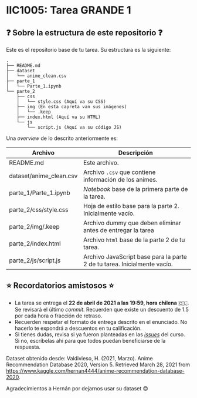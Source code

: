 # IIC1005: Tarea GRANDE 1

## :question: Sobre la estructura de este repositorio :question:

Este es el repositorio base de tu tarea. Su estructura es la siguiente:

```
.
├── README.md
├── dataset
│   └── anime_clean.csv
├── parte_1
│   └── Parte_1.ipynb
└── parte_2
    ├── css
    │   └── style.css (Aquí va su CSS)
    ├── img (En esta capreta van sus imágenes)
    │   └── .keep
    ├── index.html (Aquí va su HTML)
    └── js
        └── script.js (Aquí va su código JS)
```

Una *overview* de lo descrito anteriormente es:

| Archivo                            | Descripción                                                  |
| ---------------------------------- | ------------------------------------------------------------ |
| README.md                          | Este archivo.                                                |
| dataset/anime_clean.csv            | Archivo ```.csv``` que contiene información de los animes.   |
| parte_1/Parte_1.ipynb              | *Notebook* base de la primera parte de la tarea.             |
| parte_2/css/style.css              | Hoja de estilo base para la parte 2. Inicialmente vacío.     |
| parte_2/img/.keep                  | Archivo dummy que deben eliminar antes de entregar la tarea  |
| parte_2/index.html                 | Archivo ```html``` base de la parte 2 de tu tarea.           |
| parte_2/js/script.js               | Archivo JavaScript base para la parte 2 de tu tarea. Inicialmente vacío. |

## :star: Recordatorios amistosos :star:

- La tarea se entrega el **22 de abril de 2021 a las 19:59, hora chilena** :chile:. Se revisará el último *commit*. Recuerden que existe un descuento de 1.5 por cada hora o fracción de retraso.
- Recuerden respetar el formato de entrega descrito en el enunciado. No hacerlo te expondrá a descuentos en tu calificación.
- Si tienes dudas, revisa si ya fueron planteadas en las [*issues*](https://github.com/Exploratorio-DCC-PUC/Syllabus/issues)  del curso. Si no, escríbelas ahí para que todos puedan beneficiarse de la respuesta.

Dataset obtenido desde:
Valdivieso, H. (2021, Marzo). Anime Recommendation Database 2020, Version 5. Retrieved March 28, 2021 from https://www.kaggle.com/hernan4444/anime-recommendation-database-2020.

Agradecimientos a Hernán por dejarnos usar su dataset :heart_eyes:
